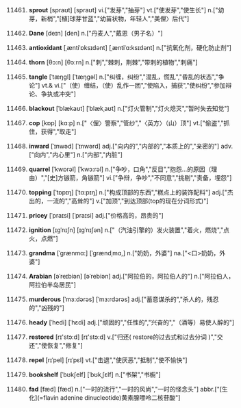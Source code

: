 11461. **sprout**
[spraʊt]  [spraʊt]
vi.["发芽","抽芽"]  vt.["使发芽","使生长"]  n.["幼芽，新梢","[植]球芽甘蓝","幼苗状物，年轻人","美俚〉后代"]  

11462. **Dane**
[deɪn]  [den]
n.["丹麦人","戴恩（男子名）"]  

11463. **antioxidant**
[ˌæntiˈɒksɪdənt]  [ˌæntiˈɑ:ksɪdənt]
n.["抗氧化剂，硬化防止剂"]  

11464. **thorn**
[θɔ:n]  [θɔ:rn]
n.["刺","棘刺，荆棘","带刺的植物","刺痛"]  

11465. **tangle**
[ˈtæŋgl]  [ˈtæŋɡəl]
n.["纠缠，纠纷","混乱，慌乱","昏乱的状态","争论"]  vt.& vi.["（使）缠结，（使）乱作一团","使陷入，捕获","使纠纷","参加辩论、争执或冲突"]  

11466. **blackout**
[ˈblækaʊt]  [ˈblækˌaʊt]
n.["灯火管制","灯火熄灭","暂时失去知觉"]  

11467. **cop**
[kɒp]  [kɑ:p]
n.["〈俚〉警察","管纱","〈英方〉（山）顶"]  vt.["偷盗","抓住，获得","取走"]  

11468. **inward**
[ˈɪnwəd]  [ˈɪnwərd]
adj.["向内的","内部的","本质上的","亲密的"]  adv.["向内","内心里"]  n.["内部","内脏"]  

11469. **quarrel**
[ˈkwɒrəl]  [ˈkwɔ:rəl]
n.["争吵，口角","反目","抱怨…的原因（理由）","[史]方镞箭，角镞箭"]  vi.["争辩，争吵","不同意","挑剔","责备，埋怨"]  

11470. **topping**
[ˈtɒpɪŋ]  [ˈtɑ:pɪŋ]
n.["构成顶部的东西","糕点上的装饰配料"]  adj.["杰出的，一流的","高耸的"]  v.["加顶","到达顶部(top的现在分词形式)"]  

11471. **pricey**
[ˈpraɪsi]  [ˈpraɪsi]
adj.["价格高的，昂贵的"]  

11472. **ignition**
[ɪgˈnɪʃn]  [ɪɡˈnɪʃən]
n.["（汽油引擎的）发火装置","着火，燃烧","点火，点燃"]  

11473. **grandma**
[ˈgrænmɑ:]  [ˈɡrændˌmɑ,]
n.["奶奶，外婆"]  na.["<口>奶奶，外婆"]  

11474. **Arabian**
[əˈreɪbiən]  [əˈrebiən]
adj.["阿拉伯的，阿拉伯人的"]  n.["阿拉伯人，阿拉伯半岛居民"]  

11475. **murderous**
[ˈmɜ:dərəs]  [ˈmɜ:rdərəs]
adj.["蓄意谋杀的","杀人的，残忍的","凶残的"]  

11476. **heady**
[ˈhedi]  [ˈhɛdi]
adj.["顽固的","任性的","兴奋的","（酒等）易使人醉的"]  

11477. **restored**
[rɪ'stɔ:d]  [rɪ'stɔ:d]
v.["归还( restore的过去式和过去分词 )","交还","使恢复","修复"]  

11478. **repel**
[rɪˈpel]  [rɪˈpɛl]
vt.["击退","使厌恶","抵制","使不愉快"]  

11479. **bookshelf**
[ˈbʊkʃelf]  [ˈbʊkˌʃɛlf]
n.["书架","书橱"]  

11480. **fad**
[fæd]  [fæd]
n.["一时的流行","一时的风尚","一时的怪念头"]  abbr.["[生化](=flavin adenine dinucleotide)黄素腺嘌呤二核苷酸"]  

